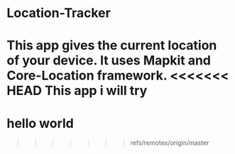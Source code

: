 # Location-Tracker
This app gives the current location of your device. It uses Mapkit and Core-Location framework.
<<<<<<< HEAD
This app i will try
=======
# hello world
>>>>>>> refs/remotes/origin/master
